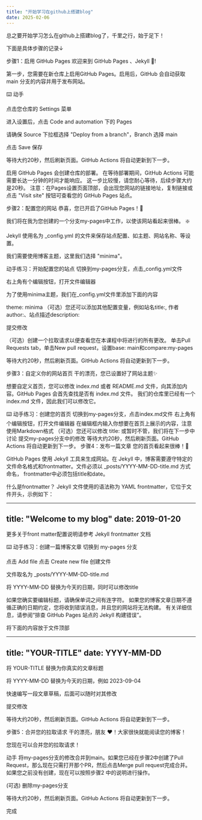 ```yaml
---
title: "开始学习在github上搭建blog"
date: 2025-02-06
---
```

总之要开始学习怎么在github上搭建blog了，千里之行，始于足下！

下面是具体步骤的记录↓

步骤1：启用 GitHub Pages
欢迎来到 GitHub Pages 、Jekyll 🎉!

第一步，您需要在新仓库上启用GitHub Pages。启用后，GitHub 会自动获取 main 分支的内容并用于发布网站。

⌨️ 动手

点击您仓库的 Settings 菜单

进入设置后，点击 Code and automation 下的 Pages

请确保 Source 下拉框选择 "Deploy from a branch"，Branch 选择 main

点击 Save 保存

等待大约20秒，然后刷新页面。GitHub Actions 将自动更新到下一步。

启用 GitHub Pages 会创建仓库的部署。 在等待部署期间，GitHub Actions 可能需要长达一分钟的时间才能响应。 这一步比较慢，请您耐心等待，后续步骤大约是20秒。 注意：在Pages设置页面顶部，会出现您网站的链接地址，复制链接或点击 "Visit site" 按钮可查看您的 GitHub Pages 站点。

步骤2：配置您的网站
恭喜，您已开启了GitHub Pages！🎉

我们将在我为您创建的一个分支my-pages中工作，以使该网站看起来很棒。 ❇️

Jekyll 使用名为 _config.yml 的文件来保存站点配置、如主题、网站名称、等设置。

我们需要使用博客主题，这里我们选择 "minima"。

动手练习：开始配置您的站点
切换到my-pages分支，点击_config.yml文件

右上角有个编辑按钮，打开文件编辑器

为了使用minima主题，我们在_config.yml文件里添加下面的内容

theme: minima
（可选）您还可以添加其他配置变量，例如站名title:, 作者author:、站点描述description:

提交修改

（可选）创建一个拉取请求以便查看您在本课程中将进行的所有更改。 单击Pull Requests tab，单击New pull request，设置base: main和compare:my-pages

等待大约20秒，然后刷新页面。GitHub Actions 将自动更新到下一步。

步骤3：自定义你的网站首页
干的漂亮，您已设置好了网站主题✨

想要自定义首页，您可以修改 index.md 或者 README.md 文件，向其添加内容。GitHub Pages 会首先查找是否有 index.md 文件。 我们的仓库里已经有一个 index.md 文件，因此我们可以修改它。

⌨️ 动手练习：创建您的首页
切换到my-pages分支，点击index.md文件
右上角有个编辑按钮，打开文件编辑器
在编辑框内输入你想要在首页上展示的内容，注意使用Markdown格式
（可选）您还可以修改 title: 或暂时不管，我们将在下一步中讨论
提交my-pages分支中的修改
等待大约20秒，然后刷新页面。GitHub Actions 将自动更新到下一步。
步骤4：发布一篇文章
您的首页看起来很棒！🤠

GitHub Pages 使用 Jekyll 工具来生成网站。在 Jekyll 中，博客需要遵守特定的文件命名格式和frontmatter。文件必须以 _posts/YYYY-MM-DD-title.md 方式命名， frontmatter中必须包括title和date。

什么是frontmatter？ Jekyll 文件使用的语法称为 YAML frontmatter，它位于文件开头，示例如下：

---
title: "Welcome to my blog"
date: 2019-01-20
---
更多关于front matter配置说明请参考 Jekyll frontmatter 文档

⌨️ 动手练习：创建一篇博客文章
切换到 my-pages 分支

点击 Add file 点击 Create new file 创建文件

文件取名为 _posts/YYYY-MM-DD-title.md

将 YYYY-MM-DD 替换为今天的日期，同时可以修改title

如果您确实要编辑标题，请确保单词之间有连字符。 如果您的博客文章日期不遵循正确的日期约定，您将收到错误消息，并且您的网站将无法构建。 有关详细信息，请参阅“排查 GitHub Pages 站点的 Jekyll 构建错误”。

将下面的内容放于文件顶部

---
title: "YOUR-TITLE"
date: YYYY-MM-DD
---
将 YOUR-TITLE 替换为你真实的文章标题

将 YYYY-MM-DD 替换为今天的日期，例如 2023-09-04

快速编写一段文章草稿，后面可以随时对其修改

提交修改

等待大约20秒，然后刷新页面。GitHub Actions 将自动更新到下一步。

步骤5：合并您的拉取请求
干的漂亮，朋友 ❤️！大家很快就能阅读您的博客！

您现在可以合并您的拉取请求！

动手
将my-pages分支的修改合并到main。如果您已经在步骤2中创建了Pull Request，那么现在只需打开那个PR，然后点击Merge pull request完成合并。 如果您之前没有创建，现在可以按照步骤2 中的说明进行操作。

(可选) 删除my-pages分支

等待大约20秒，然后刷新页面。GitHub Actions 将自动更新到下一步。

完成
